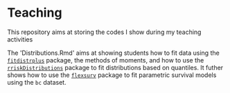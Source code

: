 # Teaching
This repository aims at storing the codes I show during my teaching activities

The 'Distributions.Rmd' aims at showing students how to fit data using the [`fitdistrplus`](https://cran.r-project.org/web/packages/fitdistrplus/index.html) package, the methods of moments, and how to use the [`rriskDistributions`](https://cran.r-project.org/web/packages/rriskDistributions/index.html) package to fit distributions based on quantiles.
It futher shows how to use the [`flexsurv`](https://cran.r-project.org/web/packages/flexsurv/index.html) package to fit parametric survival models using the `bc` dataset.
